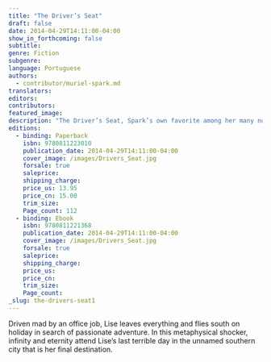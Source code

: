 ```yaml
---
title: "The Driver’s Seat"
draft: false
date: 2014-04-29T14:11:00-04:00
show_in_forthcoming: false
subtitle:
genre: Fiction
subgenre:
language: Portuguese
authors:
  - contributor/muriel-spark.md
translators:
editors:
contributors:
featured_image:
description: "The Driver’s Seat, Spark’s own favorite among her many novels, was hailed by the New Yorker as “her spiny and treacherous masterpiece” "
editions:
  - binding: Paperback
    isbn: 9780811223010
    publication_date: 2014-04-29T14:11:00-04:00
    cover_image: /images/Drivers_Seat.jpg
    forsale: true
    saleprice:
    shipping_charge:
    price_us: 13.95
    price_cn: 15.00
    trim_size:
    Page_count: 112
  - binding: Ebook
    isbn: 9780811221368
    publication_date: 2014-04-29T14:11:00-04:00
    cover_image: /images/Drivers_Seat.jpg
    forsale: true
    saleprice:
    shipping_charge:
    price_us:
    price_cn:
    trim_size:
    Page_count:
_slug: the-drivers-seat1
---
```


Driven mad by an office job, Lise leaves everything and flies south on holiday in search of passionate adventure. In this metaphysical shocker, infinity and eternity attend Lise’s last terrible day in the unnamed southern city that is her final destination.

